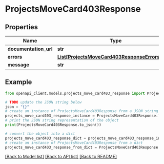 # ProjectsMoveCard403Response


## Properties

Name | Type | Description | Notes
------------ | ------------- | ------------- | -------------
**documentation_url** | **str** |  | [optional] 
**errors** | [**List[ProjectsMoveCard403ResponseErrorsInner]**](ProjectsMoveCard403ResponseErrorsInner.md) |  | [optional] 
**message** | **str** |  | [optional] 

## Example

```python
from openapi_client.models.projects_move_card403_response import ProjectsMoveCard403Response

# TODO update the JSON string below
json = "{}"
# create an instance of ProjectsMoveCard403Response from a JSON string
projects_move_card403_response_instance = ProjectsMoveCard403Response.from_json(json)
# print the JSON string representation of the object
print(ProjectsMoveCard403Response.to_json())

# convert the object into a dict
projects_move_card403_response_dict = projects_move_card403_response_instance.to_dict()
# create an instance of ProjectsMoveCard403Response from a dict
projects_move_card403_response_from_dict = ProjectsMoveCard403Response.from_dict(projects_move_card403_response_dict)
```
[[Back to Model list]](../README.md#documentation-for-models) [[Back to API list]](../README.md#documentation-for-api-endpoints) [[Back to README]](../README.md)



